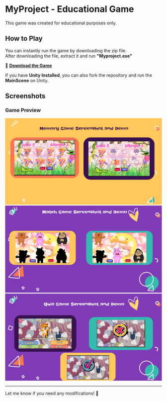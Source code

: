 # MyProject - Educational Game

This game was created for educational purposes only.  

## How to Play  
You can instantly run the game by downloading the zip file.  
After downloading the file, extract it and run **"Myproject.exe"**  

🔗 **[Download the Game](https://drive.google.com/file/d/1W40I3YgwFTF0JKQReG07xSaTCQzIGeuT/view?usp=sharing)**  

If you have **Unity Installed**, you can also fork the repository and run the **MainScene** on Unity.

## Screenshots  

### Game Preview  
![Game Screenshot 1](ksnip_20250227-133938.png)  
![Game Screenshot 2](ksnip_20250227-133948.png)  
![Game Screenshot 3](ksnip_20250227-134005.png)  

---

Let me know if you need any modifications! 🚀

